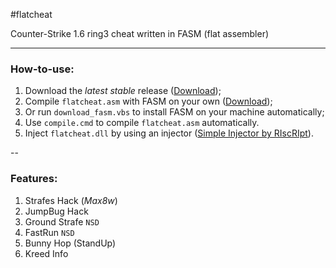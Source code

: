 #flatcheat

Counter-Strike 1.6 ring3 cheat written in FASM (flat assembler)

---
### How-to-use:
1. Download the *latest stable* release ([Download](https://github.com/RIscRIpt/flatcheat/archive/master.zip));
2. Compile `flatcheat.asm` with FASM on your own ([Download](http://flatassembler.net/download.php));
  3. Or run `download_fasm.vbs` to install FASM on your machine automatically;
  4. Use `compile.cmd` to compile `flatcheat.asm` automatically.
5. Inject `flatcheat.dll` by using an injector ([Simple Injector by RIscRIpt](http://www.riscript.com/downloads/Injector/ "Simple Injector by RIscRIpt")).

--
### Features:
1. Strafes Hack (*Max8w*)
2. JumpBug Hack
3. Ground Strafe `NSD`
4. FastRun `NSD`
5. Bunny Hop (StandUp)
6. Kreed Info
